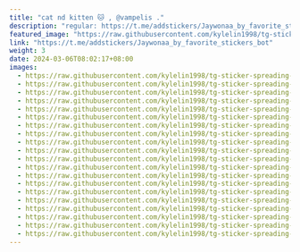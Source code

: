 ```yaml
---
title: "cat nd kitten 🐱 , @vampelis ."
description: "regular: https://t.me/addstickers/Jaywonaa_by_favorite_stickers_bot"
featured_image: "https://raw.githubusercontent.com/kylelin1998/tg-sticker-spreading-worldwide-images/main/img/cc447176-70a1-4c89-a5b6-40ffc566224a.jpg"
link: "https://t.me/addstickers/Jaywonaa_by_favorite_stickers_bot"
weight: 3
date: 2024-03-06T08:02:17+08:00
images:
  - https://raw.githubusercontent.com/kylelin1998/tg-sticker-spreading-worldwide-images/main/img/cc447176-70a1-4c89-a5b6-40ffc566224a.jpg
  - https://raw.githubusercontent.com/kylelin1998/tg-sticker-spreading-worldwide-images/main/img/565d993d-becc-4edb-8157-c93451b64a07.jpg
  - https://raw.githubusercontent.com/kylelin1998/tg-sticker-spreading-worldwide-images/main/img/63e3c4ce-4d6c-412d-b6c6-135100d06491.jpg
  - https://raw.githubusercontent.com/kylelin1998/tg-sticker-spreading-worldwide-images/main/img/4b055fec-d41e-4336-8b54-1f9d2c3fea4a.jpg
  - https://raw.githubusercontent.com/kylelin1998/tg-sticker-spreading-worldwide-images/main/img/b1bed3f4-5d6d-4ba1-a728-8fa61229f6b2.jpg
  - https://raw.githubusercontent.com/kylelin1998/tg-sticker-spreading-worldwide-images/main/img/7f7351f3-c4b0-4d4b-b31f-8223123e66d1.jpg
  - https://raw.githubusercontent.com/kylelin1998/tg-sticker-spreading-worldwide-images/main/img/d60a07d3-5d63-4d07-a250-635edd41d41e.jpg
  - https://raw.githubusercontent.com/kylelin1998/tg-sticker-spreading-worldwide-images/main/img/7215dd15-8cf8-492e-a58f-572343066ce6.jpg
  - https://raw.githubusercontent.com/kylelin1998/tg-sticker-spreading-worldwide-images/main/img/07b7cbb0-3976-4340-9f5d-e7f2b8fc66f7.jpg
  - https://raw.githubusercontent.com/kylelin1998/tg-sticker-spreading-worldwide-images/main/img/e9e8c02f-6cc0-415b-9d1c-cf874eb178bc.jpg
  - https://raw.githubusercontent.com/kylelin1998/tg-sticker-spreading-worldwide-images/main/img/fff4e446-1b04-4d36-9123-4c98ca41d2c7.jpg
  - https://raw.githubusercontent.com/kylelin1998/tg-sticker-spreading-worldwide-images/main/img/7f43e579-a3f8-4d51-8583-ceb41824dd69.jpg
  - https://raw.githubusercontent.com/kylelin1998/tg-sticker-spreading-worldwide-images/main/img/0395be76-0ebc-4d9e-853b-d81726c90349.jpg
  - https://raw.githubusercontent.com/kylelin1998/tg-sticker-spreading-worldwide-images/main/img/40c94875-f2e9-4989-af6e-cd75b53d1e89.jpg
  - https://raw.githubusercontent.com/kylelin1998/tg-sticker-spreading-worldwide-images/main/img/f2df75ed-3bdb-4a45-9908-68cbaf2787ae.jpg
  - https://raw.githubusercontent.com/kylelin1998/tg-sticker-spreading-worldwide-images/main/img/074ec288-175d-4fab-a8fe-e43155a6743d.jpg
  - https://raw.githubusercontent.com/kylelin1998/tg-sticker-spreading-worldwide-images/main/img/5af16434-ead4-4bd2-b1ee-fe914835f079.jpg
  - https://raw.githubusercontent.com/kylelin1998/tg-sticker-spreading-worldwide-images/main/img/fdab995f-380f-46a2-a39d-7ff0b2426566.jpg
  - https://raw.githubusercontent.com/kylelin1998/tg-sticker-spreading-worldwide-images/main/img/3d5accc6-965d-4c93-9c22-3c7c221e4a3e.jpg
  - https://raw.githubusercontent.com/kylelin1998/tg-sticker-spreading-worldwide-images/main/img/162f56ad-2f2e-443b-8e26-33e3e9769688.jpg
---
```

